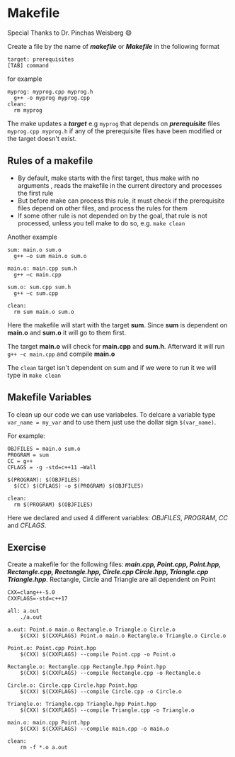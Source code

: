 # Makefile

Special Thanks to Dr. Pinchas Weisberg :smile: 

Create a file by the name of _**makefile**_ or _**Makefile**_ in the following format

```text
target: prerequisites
[TAB] command
```

for example

```text
myprog: myprog.cpp myprog.h
  g++ -o myprog myprog.cpp
clean:
  rm myprog
```

The make updates a _**target**_ e.g `myprog` that depends on _**prerequisite**_ files `myprog.cpp myprog.h` if any of the prerequisite files have been modified or the target doesn't exist.

## Rules of a makefile

* By default, make starts with the first target, thus make with no arguments , reads the makefile in the current directory and processes the first rule
* But before make can process this rule, it must check if the prerequisite files depend on other files, and process the rules for them
* If some other rule is not depended on by the goal, that rule is not processed, unless you tell make to do so, e.g. `make clean`

Another example

```text
sum: main.o sum.o
  g++ –o sum main.o sum.o

main.o: main.cpp sum.h
  g++ –c main.cpp

sum.o: sum.cpp sum.h
  g++ –c sum.cpp

clean:
  rm sum main.o sum.o
```

Here the makefile will start with the target **sum**. Since **sum** is dependent on **main.o** and **sum.o** it will go to them first.

The target **main.o** will check for **main.cpp** and **sum.h**. Afterward it will run `g++ –c main.cpp` and compile **main.o**

The `clean` target isn't dependent on sum and if we were to run it we will type in `make clean`

## Makefile Variables

To clean up our code we can use variabeles. To delcare a variable type `var_name = my_var` and to use them just use the dollar sign `$(var_name)`.

For example:

```text
OBJFILES = main.o sum.o
PROGRAM = sum
CC = g++
CFLAGS = -g -std=c++11 –Wall

$(PROGRAM): $(OBJFILES)
  $(CC) $(CFLAGS) -o $(PROGRAM) $(OBJFILES)

clean:
  rm $(PROGRAM) $(OBJFILES)
```

Here we declared and used 4 different variables: _OBJFILES_, _PROGRAM_, _CC_ and _CFLAGS_.

## Exercise

Create a makefile for the following files: _**main.cpp, Point.cpp, Point.hpp, Rectangle.cpp, Rectangle.hpp, Circle.cpp Circle.hpp, Triangle.cpp Triangle.hpp**_. Rectangle, Circle and Triangle are all dependent on Point

```text
CXX=clang++-5.0
CXXFLAGS=-std=c++17

all: a.out
    ./a.out

a.out: Point.o main.o Rectangle.o Triangle.o Circle.o
    $(CXX) $(CXXFLAGS) Point.o main.o Rectangle.o Triangle.o Circle.o

Point.o: Point.cpp Point.hpp
    $(CXX) $(CXXFLAGS) --compile Point.cpp -o Point.o

Rectangle.o: Rectangle.cpp Rectangle.hpp Point.hpp
    $(CXX) $(CXXFLAGS) --compile Rectangle.cpp -o Rectangle.o

Circle.o: Circle.cpp Circle.hpp Point.hpp
    $(CXX) $(CXXFLAGS) --compile Circle.cpp -o Circle.o

Triangle.o: Triangle.cpp Triangle.hpp Point.hpp
    $(CXX) $(CXXFLAGS) --compile Triangle.cpp -o Triangle.o

main.o: main.cpp Point.hpp
    $(CXX) $(CXXFLAGS) --compile main.cpp -o main.o

clean:
    rm -f *.o a.out
```

